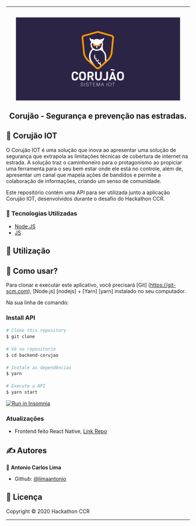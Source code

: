 --------------------------------------------------------------------
<h2 align="center">
  <img src="src/capa.png" width="450" title="logo" /> <br><br>
Corujão - Segurança e prevenção nas estradas.
</h2>

## 📖 Corujão IOT

O Corujão IOT é uma solução que inova ao apresentar uma solução de segurança que extrapola as limitações técnicas de cobertura de internet na estrada. A solução traz o caminhoneiro para o protagonismo ao propiciar uma ferramenta para o seu bem estar onde ele está no controle, além de, apresentar um canal que mapeia ações de bandidos e permite a colaboração de informações, criando um senso de comunidade.

Este repositório contém uma API para ser utilizada junto a aplicação Corujão IOT, desenvolvidos durante o desafio do Hackathon CCR.

### :rocket: Tecnologias Utilizadas

- [Node.JS](https://nodejs.org/en/)
- [JS](https://developer.mozilla.org/pt-BR/docs/Aprender/JavaScript)

## 🚀 Utilização

## :round_pushpin: Como usar?

Para clonar e executar este aplicativo, você precisará [Git] (https://git-scm.com), [Node.js] [nodejs] + [Yarn] [yarn] instalado no seu computador.


Na sua linha de comando:

### Install API
```bash
# Clone this repository
$ git clone 

# Vá no repositorio
$ cd backend-corujao

# Instale as dependẽncias
$ yarn 

# Execute a API
$ yarn start
```

<p>
  <a href="https://insomnia.rest/run/?label=https://github.com/limaantonio/backend-corujao/src/insominia/Insomnia_all.json" target="_blank"><img src="https://insomnia.rest/images/run.svg" alt="Run in Insomnia"></a>
</p>

<h3>Atualizações</h3>
<ul>
	<li>Frontend feito React Native, <a href="https://github.com/limaantonio/frontend-corujao" target="_blank">Link Repo</a></li>
</ul>



## ✍ Autores

👤 **Antonio Carlos Lima**

* Github: [@limaantonio](https://github.com/limaantonio)

## 📝 Licença

Copyright © 2020 Hackathon CCR<br />

***
